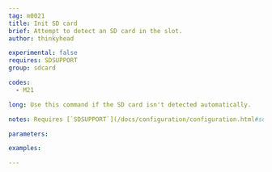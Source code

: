 ```yaml
---
tag: m0021
title: Init SD card
brief: Attempt to detect an SD card in the slot.
author: thinkyhead

experimental: false
requires: SDSUPPORT
group: sdcard

codes:
  - M21

long: Use this command if the SD card isn't detected automatically.

notes: Requires [`SDSUPPORT`](/docs/configuration/configuration.html#sd-card)

parameters:

examples:

---
```



